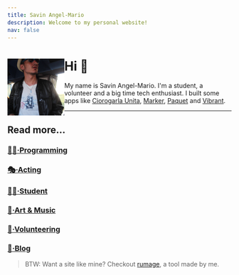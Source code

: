 ```yaml
---
title: Savin Angel-Mario
description: Welcome to my personal website!
nav: false
---
```


<div>
<img
	src="/static/profile.png"
	width="128"
	height="128"
	align="left"
/>

# Hi 👋

My name is Savin Angel-Mario. 
I'm a student, a volunteer and a big time tech enthusiast.
I built some apps like [Ciorogarla Unita](https://ciorogarlaunita.eu.org), [Marker](https://marker.angelmario.eu), [Paquet](https://paquet.shop) and [Vibrant](https://vibrant.angelmario.eu).

******

</div>

## Read more...

### [👨‍💻&middot;Programming](/programming)
### [🎭&middot;Acting](/acting)
### [🧑‍🎓&middot;Student](/student)
### [🎨&middot;Art & Music](/art-and-music)
### [🙋&middot;Volunteering](/volunteering)
### [📄&middot;Blog](/blog)

> BTW: Want a site like mine? Checkout [rumage](https://github.com/notangelmario/rumage), 
> a tool made by me.
